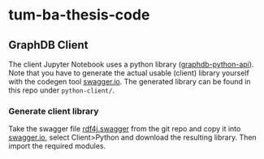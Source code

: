 # tum-ba-thesis-code

## GraphDB Client
The client Jupyter Notebook uses a python library ([graphdb-python-api](https://github.com/patzomir/graphdb-python-api)).
Note that you have to generate the actual usable (client) library yourself with the codegen tool [swagger.io](https://swagger.io).
The generated library can be found in this repo under `python-client/`.

### Generate client library
Take the swagger file [rdf4j.swagger](https://github.com/patzomir/graphdb-python-api/blob/main/rdf4j.swagger) from the git repo and copy it into [swagger.io](https://swagger.io), select Client>Python and download the resulting library.
Then import the required modules.
